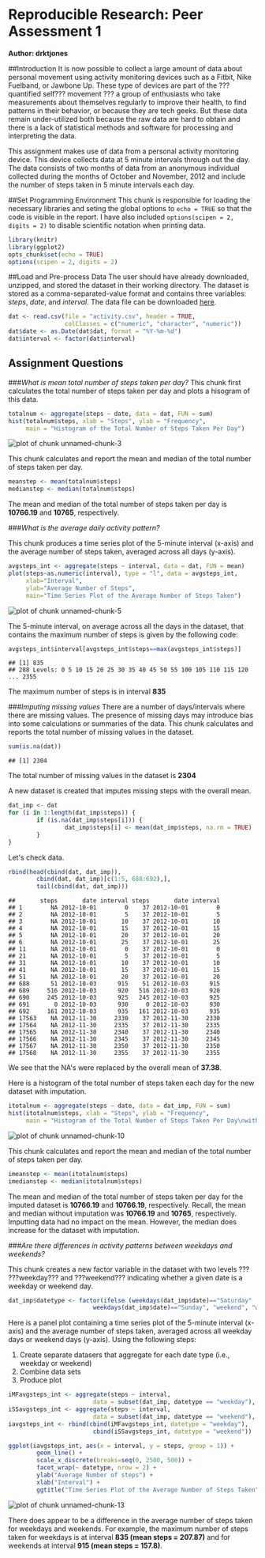 Reproducible Research: Peer Assessment 1
================================================================================
**Author: drktjones**

##Introduction
It is now possible to collect a large amount of data about personal movement 
using activity monitoring devices such as a Fitbit, Nike Fuelband, or Jawbone 
Up. These type of devices are part of the ???quantified self??? movement ??? a group 
of enthusiasts who take measurements about themselves regularly to improve 
their health, to find patterns in their behavior, or because they are tech 
geeks. But these data remain under-utilized both because the raw data are hard 
to obtain and there is a lack of statistical methods and software for processing
and interpreting the data.

This assignment makes use of data from a personal activity monitoring device. 
This device collects data at 5 minute intervals through out the day. The data 
consists of two months of data from an anonymous individual collected during the 
months of October and November, 2012 and include the number of steps taken in 5 
minute intervals each day.

##Set Programming Environment
This chunk is responsible for loading the necessary libraries and seting the global options to ```echo = TRUE``` so that the code is visible in the report. I have also included ```options(scipen = 2, digits = 2)``` to disable scientific notation when printing data. 

```r
library(knitr)
library(ggplot2)
opts_chunk$set(echo = TRUE)
options(scipen = 2, digits = 2)
```

##Load and Pre-process Data
The user should have already downloaded, unzipped, and stored the dataset in their working directory. The dataset is stored as a comma-separated-value format and contains three variables: *steps*, *date*, and *interval*. The data file can be downloaded [here](https://d396qusza40orc.cloudfront.net/repdata%2Fdata%2Factivity.zip).


```r
dat <- read.csv(file = "activity.csv", header = TRUE, 
                colClasses = c("numeric", "character", "numeric"))
dat$date <- as.Date(dat$dat, format = "%Y-%m-%d")
dat$interval <- factor(dat$interval)
```

## Assignment Questions

###*What is mean total number of steps taken per day?*
This chunk first calculates the total number of steps taken per day and plots a hisogram of this data.


```r
totalnum <- aggregate(steps ~ date, data = dat, FUN = sum)
hist(totalnum$steps, xlab = "Steps", ylab = "Frequency", 
     main = "Histogram of the Total Number of Steps Taken Per Day")
```

![plot of chunk unnamed-chunk-3](figure/unnamed-chunk-3-1.png) 

This chunk calculates and report the mean and median of the total number of steps taken per day.

```r
meanstep <- mean(totalnum$steps)
medianstep <- median(totalnum$steps)
```

The mean and median of the total number of steps taken per day is **10766.19** and **10765**, respectively. 

###*What is the average daily activity pattern?*

This chunk produces a time series plot of the 5-minute interval (x-axis) and the average number of steps taken, averaged across all days (y-axis). 


```r
avgsteps_int <- aggregate(steps ~ interval, data = dat, FUN = mean)
plot(steps~as.numeric(interval), type = "l", data = avgsteps_int, 
     xlab="Interval", 
     ylab="Average Number of Steps", 
     main="Time Series Plot of the Average Number of Steps Taken")
```

![plot of chunk unnamed-chunk-5](figure/unnamed-chunk-5-1.png) 

The 5-minute interval, on average across all the days in the dataset, that contains the maximum number of steps is given by the following code:


```r
avgsteps_int$interval[avgsteps_int$steps==max(avgsteps_int$steps)]
```

```
## [1] 835
## 288 Levels: 0 5 10 15 20 25 30 35 40 45 50 55 100 105 110 115 120 ... 2355
```

The maximum number of steps is in interval **835**

###*Imputing missing values*
There are a number of days/intervals where there are missing values. The presence of missing days may introduce bias into some calculations or summaries of the data. This chunk calculates and reports the total number of missing values in the dataset.


```r
sum(is.na(dat))
```

```
## [1] 2304
```

The total number of missing values in the dataset is **2304**

A new dataset is created that imputes missing steps with the overall mean.

```r
dat_imp <- dat
for (i in 1:length(dat_imp$steps)) {
        if (is.na(dat_imp$steps[i])) {
                dat_imp$steps[i] <- mean(dat_imp$steps, na.rm = TRUE)
        }
}
```

Let's check data. 


```r
rbind(head(cbind(dat, dat_imp)), 
        cbind(dat, dat_imp)[c(1:5, 688:692),],
        tail(cbind(dat, dat_imp)))
```

```
##       steps       date interval steps       date interval
## 1        NA 2012-10-01        0    37 2012-10-01        0
## 2        NA 2012-10-01        5    37 2012-10-01        5
## 3        NA 2012-10-01       10    37 2012-10-01       10
## 4        NA 2012-10-01       15    37 2012-10-01       15
## 5        NA 2012-10-01       20    37 2012-10-01       20
## 6        NA 2012-10-01       25    37 2012-10-01       25
## 11       NA 2012-10-01        0    37 2012-10-01        0
## 21       NA 2012-10-01        5    37 2012-10-01        5
## 31       NA 2012-10-01       10    37 2012-10-01       10
## 41       NA 2012-10-01       15    37 2012-10-01       15
## 51       NA 2012-10-01       20    37 2012-10-01       20
## 688      51 2012-10-03      915    51 2012-10-03      915
## 689     516 2012-10-03      920   516 2012-10-03      920
## 690     245 2012-10-03      925   245 2012-10-03      925
## 691       0 2012-10-03      930     0 2012-10-03      930
## 692     161 2012-10-03      935   161 2012-10-03      935
## 17563    NA 2012-11-30     2330    37 2012-11-30     2330
## 17564    NA 2012-11-30     2335    37 2012-11-30     2335
## 17565    NA 2012-11-30     2340    37 2012-11-30     2340
## 17566    NA 2012-11-30     2345    37 2012-11-30     2345
## 17567    NA 2012-11-30     2350    37 2012-11-30     2350
## 17568    NA 2012-11-30     2355    37 2012-11-30     2355
```

We see that the NA's were replaced by the overall mean of **37.38**.

Here is a histogram of the total number of steps taken each day for the new dataset with imputation.


```r
itotalnum <- aggregate(steps ~ date, data = dat_imp, FUN = sum)
hist(itotalnum$steps, xlab = "Steps", ylab = "Frequency", 
     main = "Histogram of the Total Number of Steps Taken Per Day\nwith Imputation")
```

![plot of chunk unnamed-chunk-10](figure/unnamed-chunk-10-1.png) 

This chunk calculates and report the mean and median of the total number of steps taken per day.


```r
imeanstep <- mean(itotalnum$steps)
imedianstep <- median(itotalnum$steps)
```

The mean and median of the total number of steps taken per day for the imputed dataset is **10766.19** and **10766.19**, respectively. Recall, the mean and median without imputation was **10766.19** and **10765**, respectively. Imputting data had no impact on the mean. However, the median does increase for the dataset with imputation.

###*Are there differences in activity patterns between weekdays and weekends?*

This chunk creates a new factor variable in the dataset with two levels ??? ???weekday??? and ???weekend??? indicating whether a given date is a weekday or weekend day.


```r
dat_imp$datetype <- factor(ifelse (weekdays(dat_imp$date)=="Saturday" | 
                        weekdays(dat_imp$date)=="Sunday", "weekend", "weekday"))
```

Here is a panel plot containing a time series plot of the 5-minute interval (x-axis) and the average number of steps taken, averaged across all weekday days or weekend days (y-axis). Using the following steps:

1. Create separate datasers that aggregate for each date type (i.e., weekday or weekend)
2. Combine data sets
3. Produce plot


```r
iMFavgsteps_int <- aggregate(steps ~ interval, 
                        data = subset(dat_imp, datetype == "weekday"), FUN = mean)
iSSavgsteps_int <- aggregate(steps ~ interval, 
                        data = subset(dat_imp, datetype == "weekend"), FUN = mean)
iavgsteps_int <- rbind(cbind(iMFavgsteps_int, datetype = "weekday"),
                        cbind(iSSavgsteps_int, datetype = "weekend"))

ggplot(iavgsteps_int, aes(x = interval, y = steps, group = 1)) + 
        geom_line() + 
        scale_x_discrete(breaks=seq(0, 2500, 500)) + 
        facet_wrap(~ datetype, nrow = 2) + 
        ylab("Average Number of steps") + 
        xlab("Interval") +
        ggtitle("Time Series Plot of the Average Number of Steps Taken")
```

![plot of chunk unnamed-chunk-13](figure/unnamed-chunk-13-1.png) 

There does appear to be a difference in the average number of steps taken for weekdays and weekends. For example, the maximum number of steps taken for weekdays is at interval **835 (mean steps = 207.87)** and for weekends at interval **915 (mean steps = 157.8)**.









